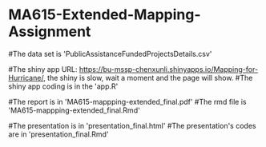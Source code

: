 # MA615-Extended-Mapping-Assignment

#The data set is 'PublicAssistanceFundedProjectsDetails.csv'

#The shiny app URL: https://bu-mssp-chenxunli.shinyapps.io/Mapping-for-Hurricane/, the shiny is slow, wait a moment and the page will show.
#The shiny app coding is in the 'app.R'

#The report is in 'MA615-mappping-extended_final.pdf'
#The rmd file is 'MA615-mappping-extended_final.Rmd'

#The presentation is in 'presentation_final.html'
#The presentation's codes are in 'presentation_final.Rmd'
